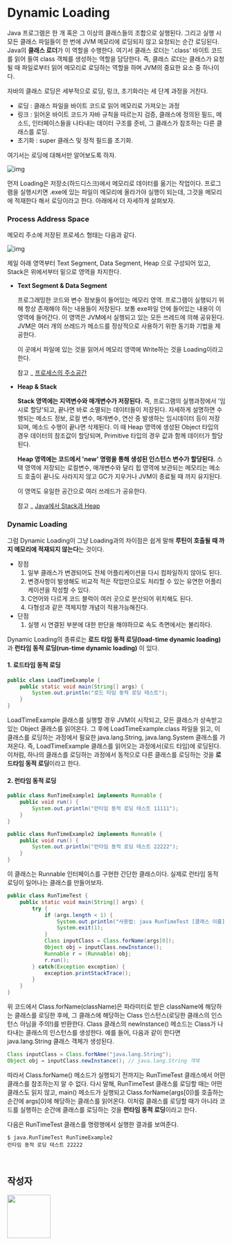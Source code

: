 # Dynamic Loading

Java 프로그램은 한 개 혹은 그 이상의 클래스들의 조합으로 실행된다. 그리고 실행 시 모든 클래스 파일들이 한 번에 JVM 메모리에 로딩되지 않고 요청되는 순간 로딩된다. Java의 **클래스 로더**가 이 역할을 수행한다. 여기서 클래스 로더는 '.class' 바이트 코드를 읽어 들여 class 객체를 생성하는 역할을 담당한다. 즉, 클래스 로더는 클래스가 요청될 때 파일로부터 읽어 메모리로 로딩하는 역할을 하며 JVM의 중요한 요소 중 하나이다.

자바의 클래스 로딩은 세부적으로 로딩, 링크, 초기화라는 세 단계 과정을 거친다.

- 로딩 : 클래스 파일을 바이트 코드로 읽어 메모리로 가져오는 과정
- 링크 : 읽어온 바이트 코드가 자바 규칙을 따르는지 검증, 클래스에 정의된 필드, 메소드, 인터페이스들을 나타내는 데이터 구조를 준비, 그 클래스가 참조하는 다른 클래스를 로딩.
- 초기화 : super 클래스 및 정적 필드를 초기화.

여기서는 로딩에 대해서만 알어보도록 하자.

![img](https://t1.daumcdn.net/cfile/tistory/99CC283D5C57619618)

먼저 Loading은 저장소(하드디스크)에서 메모리로 데이터를 옮기는 작업이다. 프로그램을 실행시키면 .exe에 있는 파일이 메모리에 올라가야 실행이 되는데, 그것을 메모리에 적재한다 해서 로딩이라고 한다. 아래에서 더 자세하게 살펴보자.

### Process Address Space

메모리 주소에 저장된 프로세스 형태는 다음과 같다.

![img](https://t1.daumcdn.net/cfile/tistory/99CA543C5C57625C16)

 제일 아래 영역부터 Text Segment, Data Segment, Heap 으로 구성되어 있고, Stack은 위에서부터 밑으로 영역을 차지한다.

- **Text Segment & Data Segment**

  프로그래밍한 코드와 변수 정보들이 들어있는 메모리 영역. 프로그램이 실행되기 위해 항상 존재해야 하는 내용들이 저장된다. 보통 exe파일 안에 들어있는 내용이 이 영역에 들어간다. 이 영역은 JVM에서 실행되고 있는 모든 쓰레드에 의해 공유된다. JVM은 여러 개의 쓰레드가 메소드를 정상적으로 사용하기 위한 동기화 기법을 제공한다.

  이 곳에서 파일에 있는 것을 읽어서 메모리 영역에 Write하는 것을 Loading이라고 한다.

  참고 _ <a href="https://whereisusb.tistory.com/10">프로세스의 주소공간</a>

- **Heap & Stack**

  **Stack 영역에는 지역변수와 매개변수가 저장된다.** 즉, 프로그램의 실행과정에서 '임시로 할당'되고, 끝나면 바로 소멸되는 데이터들이 저장된다. 자세하게 설명하면 수행되는 메소드 정보, 로컬 변수, 매개변수, 연산 중 발생하는 임시데이터 등이 저장되며, 메소드 수행이 끝나면 삭제된다. 이 때 Heap 영역에 생성된 Object 타입의 경우 데이터의 참조값이 할당되며, Primitive 타입의 경우 값과 함께 데이터가 할당된다.

  **Heap 영역에는 코드에서 'new' 명령을 통해 생성된 인스턴스 변수가 할당된다.** 스택 영역에 저장되는 로컬변수, 매개변수와 달리 힙 영역에 보관되는 메모리는 메소드 호출이 끝나도 사라지지 않고 GC가 지우거나 JVM이 종료될 때 까지 유지된다.

  이 영역도 유일한 공간으로 여러 쓰레드가 공유한다.
  
  참고 _ <a href="https://yaboong.github.io/java/2018/05/26/java-memory-management/">Java에서 Stack과 Heap</a>

### Dynamic Loading

그럼 Dynamic Loading이 그냥 Loading과의 차이점은 쉽게 말해 **루틴이 호출될 때 까지 메모리에 적재되지 않는다**는 것이다.

- 장점
  1. 일부 클래스가 변경되어도 전체 어플리케이션을 다시 컴파일하지 않아도 된다.
  2. 변경사항이 발생해도 비교적 적은 작업만으로도 처리할 수 있는 유연한 어플리케이션을 작성할 수 있다.
  3. C언어와 다르게 코드 블럭이 여러 곳으로 분산되어 위치해도 된다.
  4. 다형성과 같은 객체지향 개념이 적용가능해진다.
- 단점
  1. 실행 시 연결된 부분에 대한 판단을 해야하므로 속도 측면에서는 불리하다.

Dynamic Loading의 종류로는 **로드 타임 동적 로딩(load-time dynamic loading)** 과 **런타임 동적 로딩(run-time dynamic loading)** 이 있다.

#### 1. 로드타임 동적 로딩

```java
public class LoadTimeExample {
    public static void main(String[] args) {
        System.out.println("로드 타임 동적 로딩 테스트");
    }
}
```

LoadTimeExample 클래스를 실행할 경우 JVM이 시작되고, 모든 클래스가 상속받고 있는 Object 클래스를 읽어온다. 그 후에 LoadTimeExample.class 파일을 읽고, 이 클래스를 로딩하는 과정에서 필요한 java.lang.String, java.lang.System 클래스를 가져온다. 즉, LoadTimeExample 클래스를 읽어오는 과정에서(로드 타임)에 로딩된다. 이처럼, 하나의 클래스를 로딩하는 과정에서 동적으로 다른 클래스를 로딩하는 것을 **로드타임 동적 로딩**이라고 한다.

#### 2. 런타임 동적 로딩

```java
public class RunTimeExample1 implements Runnable {
    public void run() {
        System.out.println("런타임 동적 로딩 테스트 11111");
    }
}

public class RunTimeExample2 implements Runnable {
    public void run() {
        System.out.println("런타임 동적 로딩 테스트 22222");
    }
}
```

이 클래스는 Runnable 인터페이스를 구현한 간단한 클래스이다. 실제로 런타임 동적 로딩이 일어나는 클래스를 만들어보자.

```java
public class RunTimeTest {
    public static void main(String[] args) {
        try {
            if (args.length < 1) {
                System.out.println("사용법: java RunTimeTest [클래스 이름]");
                System.exit(1);
            }
            Class inputClass = Class.forName(args[0]);
            Object obj = inputClass.newInstance();
            Runnable r = (Runnable) obj;
            r.run();
        } catch(Exception exception) {
            exception.printStackTrace();
        }
    }
}
```

위 코드에서 Class.forName(className)은 파라미터로 받은 className에 해당하는 클래스를 로딩한 후에, 그 클래스에 해당하는 Class 인스턴스(로딩한 클래스의 인스턴스 아님을 주의!)를 반환한다. Class 클래스의 newInstance() 메소드는 Class가 나타내는 클래스의 인스턴스를 생성한다. 예를 들어, 다음과 같이 한다면 java.lang.String 클래스 객체가 생성된다.

```java
Class inputClass = Class.forNAme("java.lang.String");
Object obj = inputClass.newInstance(); // java.lang.String 객체
```

따라서 Class.forName() 메소드가 실행되기 전까지는 RunTimeTest 클래스에서 어떤 클래스를 참조하는지 알 수 없다. 다시 말해, RunTimeTest 클래스를 로딩할 때는 어떤 클래스도 읽지 않고, main() 메소드가 실행되고 Class.forName(args[0])를 호출하는 순간에 args[0]에 해당하는 클래스를 읽어온다. 이처럼 클래스를 로딩할 때가 아니라 코드를 실행하는 순간에 클래스를 로딩하는 것을 **런타임 동적 로딩**이라고 한다.

다음은 RunTimeTest 클래스를 명령행에서 실행한 결과를 보여준다.

```
$ java.RunTimeTest RunTimeExample2
런타임 동적 로딩 테스트 22222
```

<br/>

## 작성자

<a href="https://github.com/marco0332"><img src="https://avatars2.githubusercontent.com/u/27988544?s=460&v=4" width="100" height="100" /></a>
